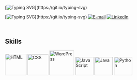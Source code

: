 [![Typing SVG](https://readme-typing-svg.herokuapp.com?font=Anton+Code&weight=300&size=50&duration=4000&pause=1000&color=FFFFFF&center=true&vCenter=true&random=false&width=1000&lines=HARD+WORK+IS+THE+WAY;)](https://git.io/typing-svg)


[![Typing SVG](https://readme-typing-svg.herokuapp.com?font=Anton+Code&weight=100&size=21&color=FFFFFF&left=true&vCenter=true&random=false&width=1000&lines=Contatos:;)](https://git.io/typing-svg)
[![E-mail](https://img.shields.io/badge/Gmail-000?style=for-the-badge&logo=gmail&logoColor=FFFCD&color:FFF)](mailto:vitorromanojava@gmail.com)
[![LinkedIn](https://img.shields.io/badge/-LinkedIn-000?style=for-the-badge&logo=linkedin&logoColor=FFFCD&color:FFF)](https://www.linkedin.com/in/vitor-romano-pena-a7777b286/)
&nbsp;

&nbsp;
<h2>Skills</h2>
<img src="https://github.com/user-attachments/assets/d5f01ba9-d737-478f-83c9-953aebf76a19" alt="HTML" width="70">
<img src="https://github.com/user-attachments/assets/51a64b29-a1e0-4c1f-a42c-c9e37688f7ee" alt="CSS" width="69">
<img src="https://github.com/user-attachments/assets/81813cd0-fd9f-4a17-9dac-b8655db3e6a2" alt="WordPress" width="81">
<img src="https://github.com/user-attachments/assets/d193e6fc-4197-437b-abd3-19aa386001dd" alt="JavaScript" width="60">
<img src="https://github.com/user-attachments/assets/0265a777-ecac-4afc-a5fd-02def88bc2f9" alt="Java" width="60">
<img src="https://github.com/user-attachments/assets/19a26640-60f5-4565-a6f7-bde3d6a98807" alt="Python" width="60">
